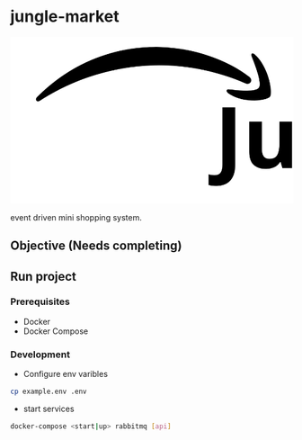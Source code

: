 # jungle-market

![alt text](./logo.svg "Logo")

event driven mini shopping system.

## Objective (Needs completing)

## Run project

### Prerequisites

- Docker
- Docker Compose

### Development

- Configure env varibles

```bash
cp example.env .env
```

- start services

```bash
docker-compose <start|up> rabbitmq [api]
```
